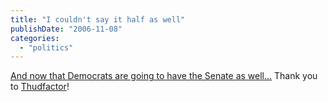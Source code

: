 ```yaml
---
title: "I couldn't say it half as well"
publishDate: "2006-11-08"
categories: 
  - "politics"
---
```


[And now that Democrats are going to have the Senate as well...](http://www.thudfactor.com/wordpress/2006/11/08/dems-take-the-house-rumsfeld-resigns/) Thank you to [Thudfactor](http://www.thudfactor.com)!
